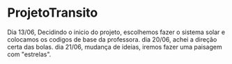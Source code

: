 # ProjetoTransito
 
 Dia 13/06, Decidindo o inicio do projeto, escolhemos fazer o sistema solar e colocamos os codigos de base da professora.
 dia 20/06, achei a direção certa das bolas.
 dia 21/06, mudança de ideias, iremos fazer uma paisagem com "estrelas". 
